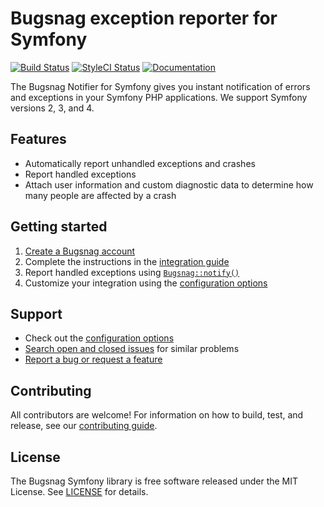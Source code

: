 # Bugsnag exception reporter for Symfony
[![Build Status](https://img.shields.io/travis/bugsnag/bugsnag-symfony/master.svg?style=flat-square)](https://travis-ci.org/bugsnag/bugsnag-symfony)
[![StyleCI Status](https://styleci.io/repos/62738129/shield?branch=master)](https://styleci.io/repos/62738129)
[![Documentation](https://img.shields.io/badge/documentation-latest-blue.svg?style=flat-square)](https://docs.bugsnag.com/platforms/php/)

The Bugsnag Notifier for Symfony gives you instant notification of errors and exceptions in your Symfony PHP applications. We support Symfony versions 2, 3, and 4.


## Features

* Automatically report unhandled exceptions and crashes
* Report handled exceptions
* Attach user information and custom diagnostic data to determine how many people are affected by a crash


## Getting started

1. [Create a Bugsnag account](https://bugsnag.com)
2. Complete the instructions in the [integration guide](https://docs.bugsnag.com/platforms/php/symfony/)
3. Report handled exceptions using [`Bugsnag::notify()`](https://docs.bugsnag.com/platforms/php/symfony/#reporting-handled-exceptions)
4. Customize your integration using the [configuration options](https://docs.bugsnag.com/platforms/php/symfony/configuration-options/)


## Support

* Check out the [configuration options](https://docs.bugsnag.com/platforms/php/symfony/configuration-options/)
* [Search open and closed issues](https://github.com/bugsnag/bugsnag-symfony/issues?utf8=✓&q=is%3Aissue) for similar problems
* [Report a bug or request a feature](https://github.com/bugsnag/bugsnag-symfony/issues/new)


## Contributing

All contributors are welcome! For information on how to build, test, and release, see our [contributing guide](CONTRIBUTING.md).


## License

The Bugsnag Symfony library is free software released under the MIT License. See [LICENSE](LICENSE) for details.
